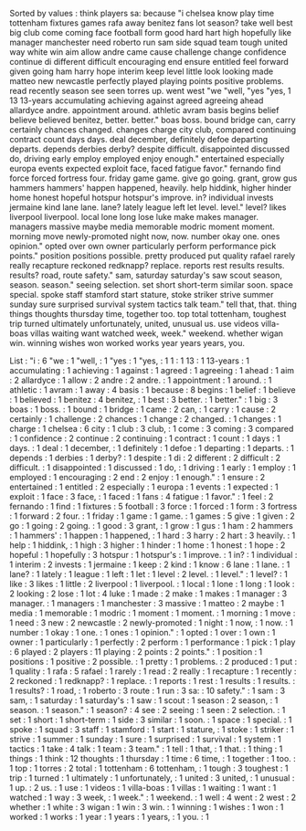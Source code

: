 Sorted by values :
think players sa: because "i chelsea know play time tottenham fixtures games rafa away benitez fans lot season? take well best big club come coming face football form good hard hart high hopefully like manager manchester need roberto run sam side squad team tough united way white win aim allow andre came cause challenge change confidence continue di different difficult encouraging end ensure entitled feel forward given going ham harry hope interim keep level little look looking made matteo new newcastle perfectly played playing points positive problems. read recently season see seen torres up. went west "we "well, "yes "yes, 1 13 13-years accumulating achieving against agreed agreeing ahead allardyce andre. appointment around. athletic avram basis begins belief believe believed benitez, better. better." boas boss. bound bridge can, carry certainly chances changed. changes charge city club, compared continuing contract count days days. deal december, definitely defoe departing departs. depends derbies derby? despite difficult. disappointed discussed do, driving early employ employed enjoy enough." entertained especially europa events expected exploit face, faced fatigue favor." fernando find force forced fortress four. friday game game. give go going. grant, grow gus hammers hammers' happen happened, heavily. help hiddink, higher hinder home honest hopeful hotspur hotspur's improve. in? individual invests jermaine kind lane lane. lane? lately league left let level. level." level? likes liverpool liverpool. local lone long lose luke make makes manager. managers massive maybe media memorable modric moment moment. morning move newly-promoted night now, now. number okay one. ones opinion." opted over own owner particularly perform performance pick points." position positions possible. pretty produced put quality rafael rarely really recapture reckoned redknapp? replace. reports rest results results. results? road, route safety." sam, saturday saturday's saw scout season, season. season." seeing selection. set short short-term similar soon. space special. spoke staff stamford start stature, stoke striker strive summer sunday sure surprised survival system tactics talk team." tell that, that. thing things thoughts thursday time, together too. top total tottenham, toughest trip turned ultimately unfortunately, united, unusual us. use videos villa-boas villas waiting want watched week, week." weekend. whether wigan win. winning wishes won worked works year years years, you. 

List :
"i : 6
"we : 1
"well, : 1
"yes : 1
"yes, : 1
1 : 1
13 : 1
13-years : 1
accumulating : 1
achieving : 1
against : 1
agreed : 1
agreeing : 1
ahead : 1
aim : 2
allardyce : 1
allow : 2
andre : 2
andre. : 1
appointment : 1
around. : 1
athletic : 1
avram : 1
away : 4
basis : 1
because : 8
begins : 1
belief : 1
believe : 1
believed : 1
benitez : 4
benitez, : 1
best : 3
better. : 1
better." : 1
big : 3
boas : 1
boss. : 1
bound : 1
bridge : 1
came : 2
can, : 1
carry : 1
cause : 2
certainly : 1
challenge : 2
chances : 1
change : 2
changed. : 1
changes : 1
charge : 1
chelsea : 6
city : 1
club : 3
club, : 1
come : 3
coming : 3
compared : 1
confidence : 2
continue : 2
continuing : 1
contract : 1
count : 1
days : 1
days. : 1
deal : 1
december, : 1
definitely : 1
defoe : 1
departing : 1
departs. : 1
depends : 1
derbies : 1
derby? : 1
despite : 1
di : 2
different : 2
difficult : 2
difficult. : 1
disappointed : 1
discussed : 1
do, : 1
driving : 1
early : 1
employ : 1
employed : 1
encouraging : 2
end : 2
enjoy : 1
enough." : 1
ensure : 2
entertained : 1
entitled : 2
especially : 1
europa : 1
events : 1
expected : 1
exploit : 1
face : 3
face, : 1
faced : 1
fans : 4
fatigue : 1
favor." : 1
feel : 2
fernando : 1
find : 1
fixtures : 5
football : 3
force : 1
forced : 1
form : 3
fortress : 1
forward : 2
four. : 1
friday : 1
game : 1
game. : 1
games : 5
give : 1
given : 2
go : 1
going : 2
going. : 1
good : 3
grant, : 1
grow : 1
gus : 1
ham : 2
hammers : 1
hammers' : 1
happen : 1
happened, : 1
hard : 3
harry : 2
hart : 3
heavily. : 1
help : 1
hiddink, : 1
high : 3
higher : 1
hinder : 1
home : 1
honest : 1
hope : 2
hopeful : 1
hopefully : 3
hotspur : 1
hotspur's : 1
improve. : 1
in? : 1
individual : 1
interim : 2
invests : 1
jermaine : 1
keep : 2
kind : 1
know : 6
lane : 1
lane. : 1
lane? : 1
lately : 1
league : 1
left : 1
let : 1
level : 2
level. : 1
level." : 1
level? : 1
like : 3
likes : 1
little : 2
liverpool : 1
liverpool. : 1
local : 1
lone : 1
long : 1
look : 2
looking : 2
lose : 1
lot : 4
luke : 1
made : 2
make : 1
makes : 1
manager : 3
manager. : 1
managers : 1
manchester : 3
massive : 1
matteo : 2
maybe : 1
media : 1
memorable : 1
modric : 1
moment : 1
moment. : 1
morning : 1
move : 1
need : 3
new : 2
newcastle : 2
newly-promoted : 1
night : 1
now, : 1
now. : 1
number : 1
okay : 1
one. : 1
ones : 1
opinion." : 1
opted : 1
over : 1
own : 1
owner : 1
particularly : 1
perfectly : 2
perform : 1
performance : 1
pick : 1
play : 6
played : 2
players : 11
playing : 2
points : 2
points." : 1
position : 1
positions : 1
positive : 2
possible. : 1
pretty : 1
problems. : 2
produced : 1
put : 1
quality : 1
rafa : 5
rafael : 1
rarely : 1
read : 2
really : 1
recapture : 1
recently : 2
reckoned : 1
redknapp? : 1
replace. : 1
reports : 1
rest : 1
results : 1
results. : 1
results? : 1
road, : 1
roberto : 3
route : 1
run : 3
sa: : 10
safety." : 1
sam : 3
sam, : 1
saturday : 1
saturday's : 1
saw : 1
scout : 1
season : 2
season, : 1
season. : 1
season." : 1
season? : 4
see : 2
seeing : 1
seen : 2
selection. : 1
set : 1
short : 1
short-term : 1
side : 3
similar : 1
soon. : 1
space : 1
special. : 1
spoke : 1
squad : 3
staff : 1
stamford : 1
start : 1
stature, : 1
stoke : 1
striker : 1
strive : 1
summer : 1
sunday : 1
sure : 1
surprised : 1
survival : 1
system : 1
tactics : 1
take : 4
talk : 1
team : 3
team." : 1
tell : 1
that, : 1
that. : 1
thing : 1
things : 1
think : 12
thoughts : 1
thursday : 1
time : 6
time, : 1
together : 1
too. : 1
top : 1
torres : 2
total : 1
tottenham : 6
tottenham, : 1
tough : 3
toughest : 1
trip : 1
turned : 1
ultimately : 1
unfortunately, : 1
united : 3
united, : 1
unusual : 1
up. : 2
us. : 1
use : 1
videos : 1
villa-boas : 1
villas : 1
waiting : 1
want : 1
watched : 1
way : 3
week, : 1
week." : 1
weekend. : 1
well : 4
went : 2
west : 2
whether : 1
white : 3
wigan : 1
win : 3
win. : 1
winning : 1
wishes : 1
won : 1
worked : 1
works : 1
year : 1
years : 1
years, : 1
you. : 1
